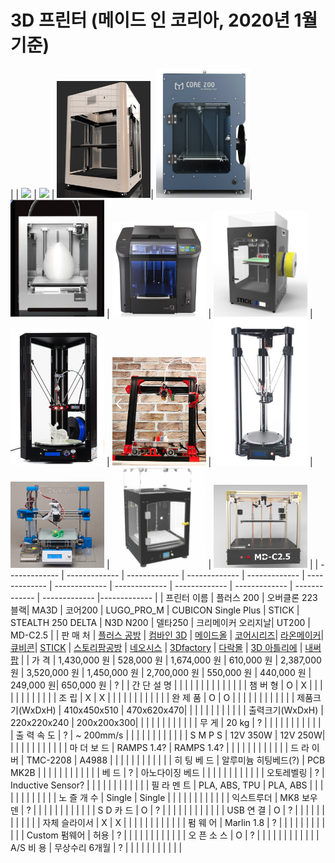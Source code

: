 # 3D 프린터 (메이드 인 코리아, 2020년 1월 기준)

|   | <img src="images/plus200.png" width="150"> | <img src="images/overclone.png" width="150"> | <img src="images/ma300.png" width="150">| <img src="images/core200.png" width="150">| <img src="images/lugo_pro_m.png" width="150"> | <img src="images/cubicon_single_p.png" width="150"> | <img src="images/stick.png" width="150"> | <img src="images/stealth250.png" width="150"> | <img src="images/n200.png" width="150"> | <img src="images/delta250.png" width="150"> | <img src="images/cremaker.png" width="150"> | <img src="images/ut200.png" width="150"> | <img src="images/md-c2.5.png" width="150"> |
| ------------- | ------------- | ------------- | ------------- | ------------- | ------------- | ------------- | ------------- | ------------- | ------------- | ------------- | ------------- |------------- |
| 프린터 이름  | 플러스 200  | 오버클론 223 블랙| MA3D | 코어200 | LUGO_PRO_M | CUBICON Single Plus | STICK | STEALTH 250 DELTA | N3D N200 | 델타250 | 크리메이커 오리지날| UT200 | MD-C2.5 |
| 판  매  처 | [플러스 공방](https://smartstore.naver.com/diyplus) | [컴바인 3D](https://smartstore.naver.com/combine3d) | [메이드올](https://smartstore.naver.com/madeall) | [코어시리즈](https://smartstore.naver.com/coreserise)| [라온메이커](https://smartstore.naver.com/laonmaker)| [큐비콘](http://www.3dcubicon.com/)| [STICK](https://smartstore.naver.com/stick3d) | [스토리팜공방](https://smartstore.naver.com/farmspace) | [네오시스](https://smartstore.naver.com/neoizm) | [3Dfactory](https://smartstore.naver.com/samdnd) | [다락몰](https://smartstore.naver.com/cremaker) | [3D 아틀리에](http://www.3datelier.co.kr/) | [내써팝](http://nasspop.com/) |
| 가      격 | 1,430,000 원  | 528,000 원 | 1,674,000 원 | 610,000 원 | 2,387,000 원 | 3,520,000 원 | 1,450,000 원 |  2,700,000 원 | 550,000 원 | 440,000 원 | 249,000 원| 650,000 원 | ? |
| 간 단 설 명 |   | | | | | | | | | | | |
| 챔  버  형 | O | X | | | | | | | | | | |
| 조      립 | X | X | | | | | | | | | | |
| 완  제  품 | O | O | | | | | | | | | | |
| 제품크기(WxDxH) | 410x450x510 | 470x620x470| | | | | | | | | | |
| 출력크기(WxDxH) | 220x220x240  | 200x200x300| | | | | | | | | | |
| 무    게 | 20 kg  | ? | | | | | | | | | | |
| 출 력 속 도 | ? | ~ 200mm/s | | | | | | | | | | |
| S M P S | 12V 350W | 12V 250W| | | | | | | | | | |
| 마 더 보 드 | RAMPS 1.4? | RAMPS 1.4? | | | | | | | | | | |
| 드 라 이 버 | TMC-2208 | A4988 | | | | | | | | | | |
| 히 팅 베 드 | 알루미늄 히팅베드(?) | PCB MK2B | | | | | | | | | | |
| 베      드 | ? | 아노다이징 베드 | | | | | | | | | | |
| 오토레벨링 | ? | Inductive Sensor? | | | | | | | | | | |
| 필 라 멘 트 | PLA, ABS, TPU | PLA, ABS | | | | | | | | | | |
| 노 즐 개 수 | Single | Single | | | | | | | | | | |
| 익스트루더 | MK8 보우덴 | ? | | | | | | | | | | |
| S D 카 드 | O | ? | | | | | | | | | | |
| USB 연 결 | O | ? | | | | | | | | | | |
| 자체 슬라이서 | X | X | | | | | | | | | | |
| 펌  웨  어 | Marlin 1.8 | ? | | | | | | | | | | |
| Custom 펌웨어 | 허용 | ? | | | | | | | | | | |
| 오 픈 소 스 | O | ? | | | | | | | | | | |
| A/S 비 용 | 무상수리 6개월 | ? | | | | | | | | | | |

